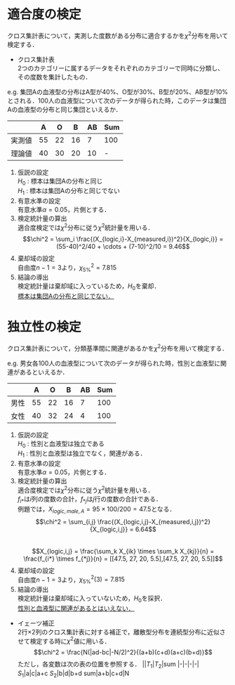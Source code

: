 # 適合度の検定  
クロス集計表について，実測した度数がある分布に適合するかを$\chi^2$分布を用いて検定する．

- クロス集計表  
2つのカテゴリーに属するデータをそれぞれのカテゴリーで同時に分類し、その度数を集計したもの．  

e.g. 集団Aの血液型の分布はA型が40%、O型が30%、B型が20%、AB型が10%とされる．100人の血液型について次のデータが得られた時，このデータは集団Aの血液型の分布と同じ集団といえるか．  

||A|O|B|AB|Sum|
|-|-|-|-|-|-|
実測値|55|22|16|7|100
理論値|40|30|20|10|-

1. 仮説の設定  
$H_0$ : 標本は集団Aの分布と同じ  
$H_1$ : 標本は集団Aの分布と同じでない
2. 有意水準の設定  
有意水準$\alpha = 0.05$，片側とする．
3. 検定統計量の算出  
適合度検定では$\chi^2$分布に従う$\chi^2$統計量を用いる．  
$$\chi^2 = \sum_i \frac{(X_{logic,i}-X_{measured,i})^2}{X_{logic,i}} = (55-40)^2/40 + \cdots + (7-10)^2/10 = 9.46$$  
4. 棄却域の設定  
自由度$n-1=3$より，$\chi^2_{5\%} = 7.815$
5. 結論の導出  
検定統計量は棄却域に入っているため，$H_0$を棄却．  
<u>標本は集団Aの分布と同じでない．</u>

# 独立性の検定  

クロス集計表について，分類基準間に関連があるかを$\chi^2$分布を用いて検定する．

e.g. 男女各100人の血液型について次のデータが得られた時，性別と血液型に関連があるといえるか．  

||A|O|B|AB|Sum|
|-|-|-|-|-|-|
男性|55|22|16|7|100
女性|40|32|24|4|100

1. 仮説の設定  
$H_0$ : 性別と血液型は独立である  
$H_1$ : 性別と血液型は独立でなく，関連がある．
2. 有意水準の設定  
有意水準$\alpha = 0.05$，片側とする．
3. 検定統計量の算出  
適合度検定では$\chi^2$分布に従う$\chi^2$統計量を用いる．  
$f_{i*}$は$i$列の度数の合計，$f_{*j}$は$j$行の度数の合計である．  
例題では，$X_{logic, male,A} = 95 \times 100 /200 = 47.5$となる．
$$\chi^2 = \sum_{i,j} \frac{(X_{logic,i,j}-X_{measured,i,j})^2}{X_{logic,i,j}} = 6.64$$  
$$X_{logic,i,j} = \frac{\sum_k X_{ik} \times \sum_k X_{kj}}{n} = \frac{f_{i*} \times f_{*j}}{n} = [[47.5, 27, 20, 5.5],[47.5, 27, 20, 5.5]]$$
4. 棄却域の設定  
自由度$n-1=3$より，$\chi^2_{5\%}(3) = 7.815$
5. 結論の導出  
検定統計量は棄却域に入っていないため，$H_0$を採択．  
<u>性別と血液型に関連があるとはいえない．</u>

- イェーツ補正  
2行×2列のクロス集計表に対する補正で，離散型分布を連続型分布に近似させて検定する時に$\chi^2$値に用いる．  
$$\chi^2 = \frac{N(|ad-bc|-N/2)^2}{(a+b)(c+d)(a+c)(b+d)}$$
ただし，各変数は次の表の位置を参照する．
||$T_1$|$T_2$|sum
|-|-|-|-|
$S_1$|a|c|a+c
$S_2$|b|d|b+d
sum|a+b|c+d|N
